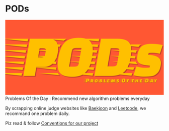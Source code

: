 # PODs
![Banner](./docs/images/banner.png)   
Problems Of the Day : Recommend new algorithm problems everyday  
  
By scrapping online judge websites like [Baekjoon](https://www.acmicpc.net) and [Leetcode](https://leetcode.com), we recommand one problem daily.

Plz read & follow [Conventions for our project](./CONVENTIONS.md)   
